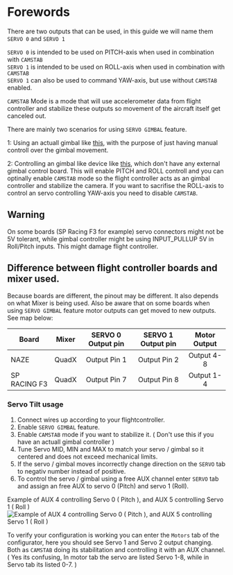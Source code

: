 # Forewords

There are two outputs that can be used, in this guide we will name them `SERVO 0` and `SERVO 1`

`SERVO 0` is intended to be used on PITCH-axis when used in combination with `CAMSTAB`  
`SERVO 1` is intended to be used on ROLL-axis when used in combination with `CAMSTAB`  
`SERVO 1` can also be used to command YAW-axis, but use without `CAMSTAB` enabled.  

`CAMSTAB` Mode is a mode that will use accelerometer data from flight controller and stabilize these outputs so movement of the aircraft itself get canceled out.


There are mainly two scenarios for using `SERVO GIMBAL` feature.


1: Using an actuall gimbal like  [this](http://www.banggood.com/Upgrade-Debugging-Edition-JIYI-FPV-G3-3D-3-Axis-Gimbal-For-Gopro-Hero3-3-Hero4-Aerial-Photography-p-1031482.html?rmmds=search), with the purpose of just having manual controll over the gimbal movement.

2: Controlling an gimbal like device like [this](https://www.youtube.com/watch?v=Py_RLdZwAlc&t=81s), which don't have any external gimbal control board. This will enable PITCH and ROLL controll and you can optinally enable `CAMSTAB` mode so the flight controller acts as an gimbal controller and stabilize the camera. If you want to sacrifise the ROLL-axis to control an servo controlling YAW-axis you need to disable `CAMSTAB`.

## Warning

On some boards (SP Racing F3 for example) servo connectors might not be 5V tolerant, while gimbal controller might be using INPUT_PULLUP 5V in Roll/Pitch inputs. This might damage flight controller.  
  
  

##  Difference between flight controller boards and mixer used.

Because boards are different, the pinout may be different. It also depends on what Mixer is being used.
Also be aware that on some boards when using `SERVO GIMBAL` feature motor outputs can get moved to new outputs.
See map below:

| Board              | Mixer       | SERVO 0 Output pin | SERVO 1 Output pin | Motor Output |
|--------------------|:-----------:|:------------------:|:------------------:|:------------:|
| NAZE               | QuadX       | Output Pin 1       | Output Pin 2       | Output 4-8   |
| SP RACING F3       | QuadX       | Output Pin 7       | Output Pin 8       | Output 1-4   |



### Servo Tilt usage

1. Connect wires up according to your flightcontroller.  
1. Enable `SERVO GIMBAL` feature.  
1. Enable `CAMSTAB` mode if you want to stabilize it. ( Don't use this if you have an actuall gimbal controller )  
1. Tune Servo MID, MIN and MAX to match your servo / gimbal so it centered and does not exceed mechanical limits.  
1. If the servo / gimbal moves incorrectly change direction on the `SERVO` tab to negativ number instead of positive.  
1. To control the servo / gimbal using a free AUX channel enter `SERVO` tab and assign an free AUX to servo 0 (Pitch) and servo 1 (Roll).  

  
Example of AUX 4 controlling Servo 0 ( Pitch ), and AUX 5 controlling Servo 1 ( Roll )
![Example of AUX 4 controlling Servo 0 ( Pitch ), and AUX 5 controlling Servo 1 ( Roll )](https://quadmeup.com/wp-content/uploads/2017/01/2017_01_12-10_46AM.png)

To verify your configuration is working you can enter the `Motors` tab of the configurator, here you should see Servo 1 and Servo 2 output changing. Both as `CAMSTAB` doing its stabilitation and controlling it with an AUX channel. ( Yes its confusing, In motor tab the servo are listed Servo 1-8, while in Servo tab its listed 0-7. )

